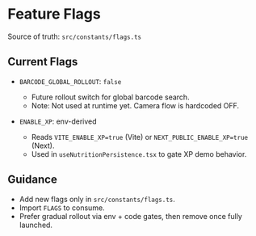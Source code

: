 # Feature Flags

Source of truth: `src/constants/flags.ts`

## Current Flags

- `BARCODE_GLOBAL_ROLLOUT`: `false`
  - Future rollout switch for global barcode search.
  - Note: Not used at runtime yet. Camera flow is hardcoded OFF.

- `ENABLE_XP`: env-derived
  - Reads `VITE_ENABLE_XP=true` (Vite) or `NEXT_PUBLIC_ENABLE_XP=true` (Next).
  - Used in `useNutritionPersistence.tsx` to gate XP demo behavior.

## Guidance
- Add new flags only in `src/constants/flags.ts`.
- Import `FLAGS` to consume.
- Prefer gradual rollout via env + code gates, then remove once fully launched.
